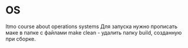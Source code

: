 # OS
Itmo course about operations systems
Для запуска нужно прописать маке в папке с файлами
make clean - удалить папку build, созданную при сборке.

